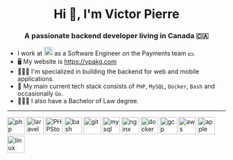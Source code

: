 <h1 align="center">Hi 👋, I'm Victor Pierre</h1>
<h3 align="center">A passionate backend developer living in Canada 🇨🇦</h3>

- I work at <a href="https://www.lightspeedhq.com"><img src="https://cdn.worldvectorlogo.com/logos/lightspeed.svg" alt="lightspeed" height="20"/></a> as a Software Engineer on the Payments team 💵.
- 🖥 My website is https://vpakg.com
- 👨🏻‍💻 I'm specialized in building the backend for web and mobile applications.
- 🐘 My main current tech stack consists of `PHP`, `MySQL`, `Docker`, `Bash` and occasionally `Go`.
- 👨🏻‍⚖️ I also have a Bachelor of Law degree.

----
<p align="left">
	<img src="https://devicons.github.io/devicon/devicon.git/icons/php/php-original.svg" alt="php" width="40" height="40"/>
   <img src="https://devicons.github.io/devicon/devicon.git/icons/laravel/laravel-plain-wordmark.svg" alt="laravel" width="40" height="40"/>
   <img src="https://cdn.worldvectorlogo.com/logos/phpstorm-1.svg" alt="PHPStorm" width="40" height="40"/>
   <img src="https://www.vectorlogo.zone/logos/gnu_bash/gnu_bash-icon.svg" alt="bash" width="40" height="40"/>
   <img src="https://www.vectorlogo.zone/logos/git-scm/git-scm-icon.svg" alt="git" width="40" height="40"/>
   <img src="https://devicons.github.io/devicon/devicon.git/icons/mysql/mysql-original-wordmark.svg" alt="mysql" width="40" height="40"/>
   <img src="https://devicons.github.io/devicon/devicon.git/icons/nginx/nginx-original.svg" alt="nginx" width="40" height="40"/>
   <img src="https://devicons.github.io/devicon/devicon.git/icons/docker/docker-original-wordmark.svg" alt="docker" width="40" height="40"/>
   <img src="https://www.vectorlogo.zone/logos/google_cloud/google_cloud-icon.svg" alt="gcp" width="40" height="40"/>
   <img src="https://cdn.worldvectorlogo.com/logos/aws-logo.svg" alt="aws" width="40" height="40"/>
   <img src="https://cdn.worldvectorlogo.com/logos/apple.svg" alt="apple" width="40" height="40"/>
   <img src="https://devicons.github.io/devicon/devicon.git/icons/linux/linux-original.svg" alt="linux" width="40" height="40"/>
</p>
